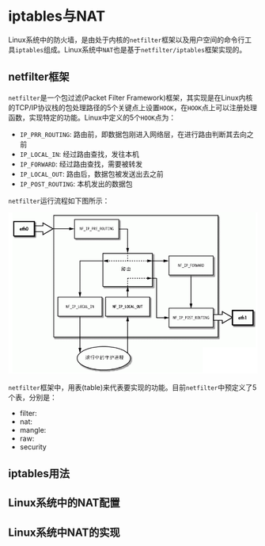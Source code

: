 # iptables与NAT

  Linux系统中的防火墙，是由处于内核的`netfilter`框架以及用户空间的命令行工具`iptables`组成。Linux系统中`NAT`也是基于`netfilter/iptables`框架实现的。

## netfilter框架
  `netfilter`是一个包过滤(Packet Filter Framework)框架，其实现是在Linux内核的TCP/IP协议栈的包处理路径的5个关键点上设置`HOOK`，在`HOOK`点上可以注册处理函数，实现特定的功能。Linux中定义的5个`HOOK`点为：

* `IP_PRR_ROUTING`: 路由前，即数据包刚进入网络层，在进行路由判断其去向之前
* `IP_LOCAL_IN`: 经过路由查找，发往本机
* `IP_FORWARD`: 经过路由查找，需要被转发
* `IP_LOCAL_OUT`: 路由后，数据包被发送出去之前
* `IP_POST_ROUTING`: 本机发出的数据包

`netfilter`运行流程如下图所示：

![netfilter](./img/netfilter.png)
  
  `netfilter`框架中，用表(table)来代表要实现的功能。目前`netfilter`中预定义了5个表，分别是：

* filter:
* nat:
* mangle:
* raw:
* security

## iptables用法

## Linux系统中的NAT配置

## Linux系统中NAT的实现
